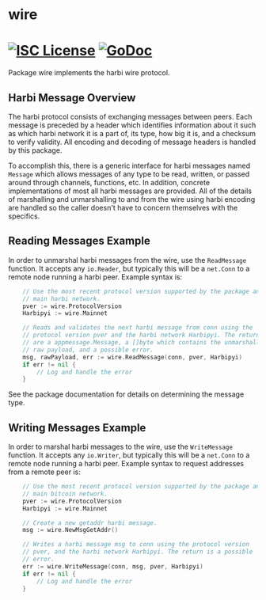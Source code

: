 wire
====

[![ISC License](http://img.shields.io/badge/license-ISC-blue.svg)](https://choosealicense.com/licenses/isc/)
[![GoDoc](https://img.shields.io/badge/godoc-reference-blue.svg)](http://godoc.org/github.com/harbi-network/harbid/wire)
=======

Package wire implements the harbi wire protocol.

## Harbi Message Overview

The harbi protocol consists of exchanging messages between peers. Each message
is preceded by a header which identifies information about it such as which
harbi network it is a part of, its type, how big it is, and a checksum to
verify validity. All encoding and decoding of message headers is handled by this
package.

To accomplish this, there is a generic interface for harbi messages named
`Message` which allows messages of any type to be read, written, or passed
around through channels, functions, etc. In addition, concrete implementations
of most all harbi messages are provided. All of the details of marshalling and 
unmarshalling to and from the wire using harbi encoding are handled so the 
caller doesn't have to concern themselves with the specifics.

## Reading Messages Example

In order to unmarshal harbi messages from the wire, use the `ReadMessage`
function. It accepts any `io.Reader`, but typically this will be a `net.Conn`
to a remote node running a harbi peer. Example syntax is:

```Go
	// Use the most recent protocol version supported by the package and the
	// main harbi network.
	pver := wire.ProtocolVersion
	Harbipyi := wire.Mainnet

	// Reads and validates the next harbi message from conn using the
	// protocol version pver and the harbi network Harbipyi. The returns
	// are a appmessage.Message, a []byte which contains the unmarshalled
	// raw payload, and a possible error.
	msg, rawPayload, err := wire.ReadMessage(conn, pver, Harbipyi)
	if err != nil {
		// Log and handle the error
	}
```

See the package documentation for details on determining the message type.

## Writing Messages Example

In order to marshal harbi messages to the wire, use the `WriteMessage`
function. It accepts any `io.Writer`, but typically this will be a `net.Conn`
to a remote node running a harbi peer. Example syntax to request addresses
from a remote peer is:

```Go
	// Use the most recent protocol version supported by the package and the
	// main bitcoin network.
	pver := wire.ProtocolVersion
	Harbipyi := wire.Mainnet

	// Create a new getaddr harbi message.
	msg := wire.NewMsgGetAddr()

	// Writes a harbi message msg to conn using the protocol version
	// pver, and the harbi network Harbipyi. The return is a possible
	// error.
	err := wire.WriteMessage(conn, msg, pver, Harbipyi)
	if err != nil {
		// Log and handle the error
	}
```
